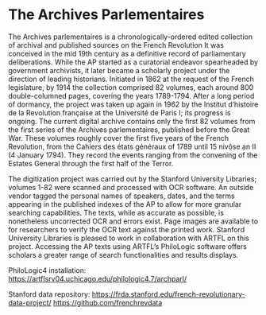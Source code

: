 # The Archives Parlementaires

The Archives parlementaires is a chronologically-ordered edited collection of archival and published sources on the French Revolution It was conceived in the mid 19th century as a definitive record of parliamentary deliberations. While the AP started as a curatorial endeavor spearheaded by government archivists, it later became a scholarly project under the direction of leading historians. Initiated in 1862 at the request of the French legislature, by 1914 the collection comprised 82 volumes, each around 800 double-columned pages, covering the years 1789-1794. After a long period of dormancy, the project was taken up again in 1962 by the Institut d’histoire de la Revolution française at the Université de Paris I; its progress is ongoing. The current digital archive contains only the first 82 volumes from the first series of the Archives parlementaires, published before the Great War. These volumes roughly cover the first five years of the French Revolution, from the Cahiers des états généraux of 1789 until 15 nivôse an II (4 January 1794). They record the events ranging from the convening of the Estates General through the first half of the Terror. 

The digitization project was carried out by the Stanford University Libraries; volumes 1-82 were scanned and processed with OCR software. An outside vendor tagged the personal names of speakers, dates, and the terms appearing in the published indexes of the AP to allow for more granular searching capabilities. The texts, while as accurate as possible, is nonetheless uncorrected OCR and errors exist. Page images are available to for researchers to verify the OCR text against the printed work. Stanford University Libraries is pleased to work in collaboration with ARTFL on this project. Accessing the AP texts using ARTFL’s PhiloLogic software offers scholars a greater range of search functionalities and results displays. 

PhiloLogic4 installation:  https://artflsrv04.uchicago.edu/philologic4.7/archparl/

Stanford data repository:  https://frda.stanford.edu/french-revolutionary-data-project/
https://github.com/frenchrevdata
